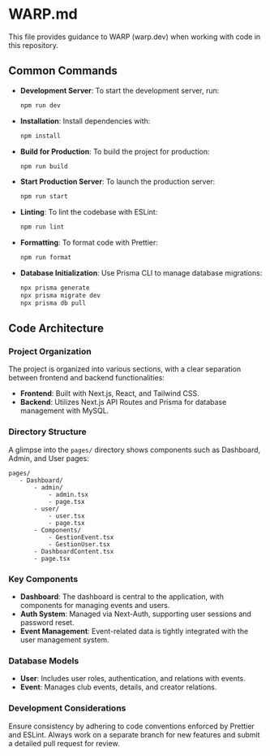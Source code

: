 # WARP.md

This file provides guidance to WARP (warp.dev) when working with code in this repository.

## Common Commands

- **Development Server**: To start the development server, run:
  ```bash
  npm run dev
  ```
- **Installation**: Install dependencies with:
  ```bash
  npm install
  ```
- **Build for Production**: To build the project for production:
  ```bash
  npm run build
  ```
- **Start Production Server**: To launch the production server:
  ```bash
  npm run start
  ```
- **Linting**: To lint the codebase with ESLint:
  ```bash
  npm run lint
  ```
- **Formatting**: To format code with Prettier:
  ```bash
  npm run format
  ```
- **Database Initialization**: Use Prisma CLI to manage database migrations:
  ```bash
  npx prisma generate
  npx prisma migrate dev
  npx prisma db pull
  ```

## Code Architecture

### Project Organization

The project is organized into various sections, with a clear separation between frontend and backend functionalities:

- **Frontend**: Built with Next.js, React, and Tailwind CSS.
- **Backend**: Utilizes Next.js API Routes and Prisma for database management with MySQL.

### Directory Structure

A glimpse into the `pages/` directory shows components such as Dashboard, Admin, and User pages:

```plaintext
pages/
   - Dashboard/
       - admin/
           - admin.tsx
           - page.tsx
       - user/
           - user.tsx
           - page.tsx
       - Components/
           - GestionEvent.tsx
           - GestionUser.tsx
       - DashboardContent.tsx
       - page.tsx
```

### Key Components

- **Dashboard**: The dashboard is central to the application, with components for managing events and users.
- **Auth System**: Managed via Next-Auth, supporting user sessions and password reset.
- **Event Management**: Event-related data is tightly integrated with the user management system.

### Database Models

- **User**: Includes user roles, authentication, and relations with events.
- **Event**: Manages club events, details, and creator relations.

### Development Considerations

Ensure consistency by adhering to code conventions enforced by Prettier and ESLint. Always work on a separate branch for new features and submit a detailed pull request for review.